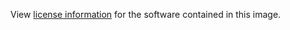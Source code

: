 View [license information](https://github.com/nats-io/gnatsd/blob/master/LICENSE) for the software contained in this image.
